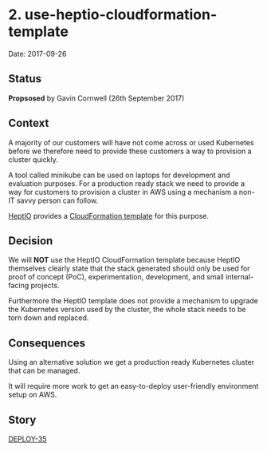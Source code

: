 # 2. use-heptio-cloudformation-template

Date: 2017-09-26

## Status

**Propsosed** by Gavin Cornwell (26th September 2017)

## Context

A majority of our customers will have not come across or used Kubernetes before we therefore need to provide these customers a way to provision a cluster quickly.

A tool called minikube can be used on laptops for development and evaluation purposes. For a production ready stack we need to provide a way for customers to provision a cluster in AWS using a mechanism a non-IT savvy person can follow.

[HeptIO](https://heptio.com/) provides a [CloudFormation template](https://aws.amazon.com/quickstart/architecture/heptio-kubernetes/) for this purpose.

## Decision

We will **NOT** use the HeptIO CloudFormation template because HeptIO themselves clearly state that the stack generated should only be used for proof of concept (PoC), experimentation, development, and small internal-facing projects.

Furthermore the HeptIO template does not provide a mechanism to upgrade the Kubernetes version used by the cluster, the whole stack needs to be torn down and replaced.

## Consequences

Using an alternative solution we get a production ready Kubernetes cluster that can be managed.

It will require more work to get an easy-to-deploy user-friendly environment setup on AWS.

## Story

[DEPLOY-35](https://issues.alfresco.com/jira/browse/DEPLOY-35)